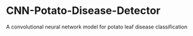 # CNN-Potato-Disease-Detector
A convolutional neural network model for potato leaf disease classification


